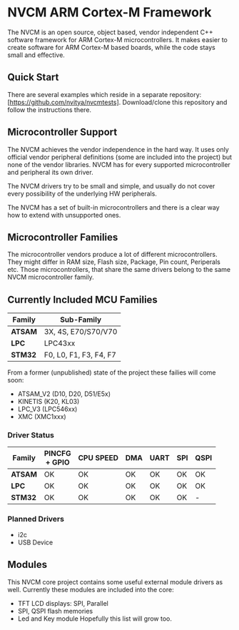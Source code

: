 # NVCM ARM Cortex-M Framework

The NVCM is an open source, object based, vendor independent C++ software framework for ARM Cortex-M microcontrollers. It makes easier to create software for ARM Cortex-M based boards, while the code stays small and effective.

## Quick Start

There are several examples which reside in a separate repository: [https://github.com/nvitya/nvcmtests].
Download/clone this repository and follow the instructions there.

## Microcontroller Support

The NVCM achieves the vendor independence in the hard way. It uses only official vendor peripheral definitions (some are included into the project) but none of the vendor libraries. NVCM has for every supported microcontroller and peripheral its own driver.

The NVCM drivers try to be small and simple, and usually do not cover every possibility of the underlying HW peripherals.

The NVCM has a set of built-in microcontrollers and there is a clear way how to extend with unsupported ones.

## Microcontroller Families

The microcontroller vendors produce a lot of different microcontrollers. They might differ in RAM size, Flash size, Package, Pin count, Periperals etc. Those microcontrollers, that share the same drivers belong to the same NVCM microcontroller family.

## Currently Included MCU Families

__Family__ | __Sub-Family__
-----------|------------------------
__ATSAM__  | 3X, 4S, E70/S70/V70
__LPC__    | LPC43xx
__STM32__  | F0, L0, F1, F3, F4, F7

From a former (unpublished) state of the project these failies will come soon:
 * ATSAM_V2 (D10, D20, D51/E5x)
 * KINETIS (K20, KL03)
 * LPC_V3 (LPC546xx)
 * XMC (XMC1xxx)

### Driver Status

  Family   | __PINCFG <br/>+ GPIO__ | __CPU SPEED__ | __DMA__ | __UART__ | __SPI__ | __QSPI__
-----------|-------------------|---------------|---------|----------|---------|---------
__ATSAM__  | OK                | OK            | OK      | OK       | OK      | OK
__LPC__    | OK                | OK            | OK      | OK       | OK      | OK
__STM32__  | OK                | OK            | OK      | OK       | OK      | -

### Planned Drivers
 * i2c
 * USB Device

## Modules
This NVCM core project contains some useful external module drivers as well. Currently these modules are included into the core:
 * TFT LCD displays: SPI, Parallel
 * SPI, QSPI flash memories
 * Led and Key module
Hopefully this list will grow too.

